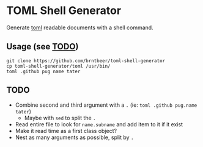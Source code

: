 # TOML Shell Generator
Generate [toml](https://github.com/mojombo/toml) readable documents with a shell command.

## Usage (see [TODO](https://github.com/brntbeer/toml-shell-generator#todo))

    git clone https://github.com/brntbeer/toml-shell-generator
    cp toml-shell-generator/toml /usr/bin/
    toml .github pug name tater

## TODO

* Combine second and third argument with a `.` (ie: `toml .github pug.name tater`)
  * Maybe with  `sed` to split the `.`
* Read entire file to look for `name.subname` and add item to it if it exist
* Make it read time as a first class object?
* Nest as many arguments as possible, split by `.`

